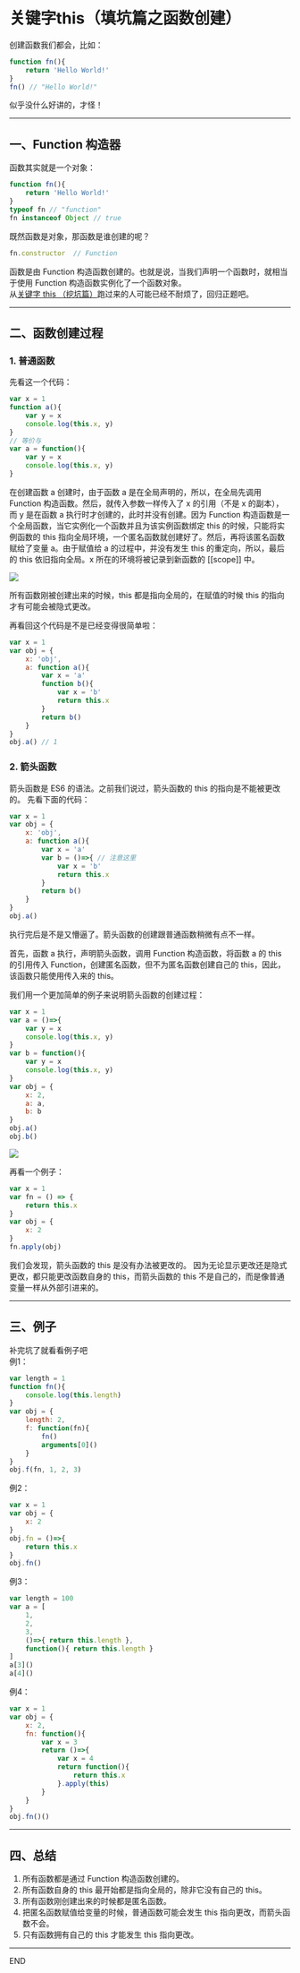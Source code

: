 # 关键字this（填坑篇之函数创建）

创建函数我们都会，比如：
```js
function fn(){
    return 'Hello World!'
}
fn() // "Hello World!"
```
似乎没什么好讲的，才怪！

***

## 一、Function 构造器
函数其实就是一个对象：
```js
function fn(){
    return 'Hello World!'
}
typeof fn // "function"
fn instanceof Object // true
```
既然函数是对象，那函数是谁创建的呢？
```js
fn.constructor  // Function
```
函数是由 Function 构造函数创建的。也就是说，当我们声明一个函数时，就相当于使用 Function 构造函数实例化了一个函数对象。  
从[关键字 this （挖坑篇）](https://github.com/vlzf/personalNotes/blob/master/js-base-note/%E5%85%B3%E9%94%AE%E5%AD%97this%EF%BC%88%E6%8C%96%E5%9D%91%E7%AF%87%EF%BC%89.md)跑过来的人可能已经不耐烦了，回归正题吧。

***

## 二、函数创建过程
### 1. 普通函数
先看这一个代码：
```js
var x = 1
function a(){
    var y = x
    console.log(this.x, y)
}
// 等价与
var a = function(){
    var y = x
    console.log(this.x, y)
}
```
在创建函数 a 创建时，由于函数 a 是在全局声明的，所以，在全局先调用 Function 构造函数。然后，就传入参数一样传入了 x 的引用（不是 x 的副本），而 y 是在函数 a 执行时才创建的，此时并没有创建。因为 Function 构造函数是一个全局函数，当它实例化一个函数并且为该实例函数绑定 this 的时候，只能将实例函数的 this 指向全局环境，一个匿名函数就创建好了。然后，再将该匿名函数赋给了变量 a。由于赋值给 a 的过程中，并没有发生 this 的重定向，所以，最后的 this 依旧指向全局。x 所在的环境将被记录到新函数的 [[scope]] 中。

![](../image/1.jpg)

所有函数刚被创建出来的时候，this 都是指向全局的，在赋值的时候 this 的指向才有可能会被隐式更改。


再看回这个代码是不是已经变得很简单啦：
```js
var x = 1
var obj = {
    x: 'obj',
    a: function a(){
        var x = 'a'
        function b(){
            var x = 'b'
            return this.x
        }
        return b()
    }
}
obj.a() // 1
```

### 2. 箭头函数
箭头函数是 ES6 的语法。之前我们说过，箭头函数的 this 的指向是不能被更改的。
先看下面的代码：
```js
var x = 1
var obj = {
    x: 'obj',
    a: function a(){
        var x = 'a'
        var b = ()=>{ // 注意这里
            var x = 'b'
            return this.x
        }
        return b()
    }
}
obj.a()
```
执行完后是不是又懵逼了。箭头函数的创建跟普通函数稍微有点不一样。

首先，函数 a 执行，声明箭头函数，调用 Function 构造函数，将函数 a 的 this 的引用传入 Function，创建匿名函数，但不为匿名函数创建自己的 this，因此，该函数只能使用传入来的 this。

我们用一个更加简单的例子来说明箭头函数的创建过程：
```js
var x = 1
var a = ()=>{
    var y = x
    console.log(this.x, y)
}
var b = function(){
    var y = x
    console.log(this.x, y)
}
var obj = {
    x: 2,
    a: a,
    b: b
}
obj.a()
obj.b()
```

![](../image/2.jpg)


再看一个例子：
```js
var x = 1
var fn = () => {
    return this.x
}
var obj = {
    x: 2
}
fn.apply(obj)
```
我们会发现，箭头函数的 this 是没有办法被更改的。
因为无论显示更改还是隐式更改，都只能更改函数自身的 this，而箭头函数的 this 不是自己的，而是像普通变量一样从外部引进来的。

*******************************
## 三、例子
补完坑了就看看例子吧  
例1：
```js
var length = 1
function fn(){
    console.log(this.length)
}
var obj = {
    length: 2,
    f: function(fn){
        fn()
        arguments[0]()
    }
}
obj.f(fn, 1, 2, 3)
```
例2： 
```js
var x = 1
var obj = {
    x: 2
}
obj.fn = ()=>{
    return this.x
}
obj.fn()
```
例3：
```js
var length = 100
var a = [
    1,
    2,
    3,
    ()=>{ return this.length }, 
    function(){ return this.length }
]
a[3]()
a[4]()
```
例4：
```js
var x = 1
var obj = {
    x: 2,
    fn: function(){
        var x = 3
        return ()=>{
            var x = 4
            return function(){
                return this.x
            }.apply(this)
        }
    }
}
obj.fn()()
```

***

## 四、总结
1. 所有函数都是通过 Function 构造函数创建的。
2. 所有函数自身的 this 最开始都是指向全局的，除非它没有自己的 this。
3. 所有函数刚创建出来的时候都是匿名函数。
4. 把匿名函数赋值给变量的时候，普通函数可能会发生 this 指向更改，而箭头函数不会。
5. 只有函数拥有自己的 this 才能发生 this 指向更改。

***

END
 